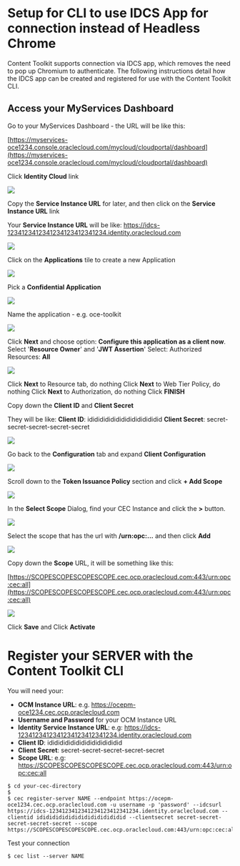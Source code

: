 # Setup for CLI to use IDCS App for connection instead of Headless Chrome
Content Toolkit supports connection via IDCS app, which removes the need to pop up Chromium to authenticate.
The following instructions detail how the IDCS app can be created and registered for use with the Content Toolkit CLI.

## Access your MyServices Dashboard
Go to your MyServices Dashboard - the URL will be like this:

[https://myservices-oce1234.console.oraclecloud.com/mycloud/cloudportal/dashboard](https://myservices-oce1234.console.oraclecloud.com/mycloud/cloudportal/dashboard)  

Click **Identity Cloud** link

![](images/IDCS-ic.png)

Copy the **Service Instance URL** for later, and then click on the **Service Instance URL** link

Your **Service Instance URL** will be like: https://idcs-1234123412341234123412341234.identity.oraclecloud.com

![](images/IDCS-si.png)

Click on the **Applications** tile to create a new Application

![](images/IDCS-at.png)

Pick a **Confidential Application**

![](images/IDCS-ca.png)

Name the application - e.g. oce-toolkit

![](images/IDCS-an.png)

Click **Next** and choose option: **Configure this application as a client now**.  Select '**Resource Owner**' and '**JWT Assertion**'
Select: Authorized Resources:  **All**

![](images/IDCS-cl.png)

Click **Next** to Resource tab, do nothing
Click **Next** to Web Tier Policy, do nothing
Click **Next** to Authorization, do nothing
Click **FINISH**

Copy down the **Client ID** and **Client Secret**

They will be like:
**Client ID**: idididididididididididididid
**Client Secret**: secret-secret-secret-secret-secret

![](images/IDCS-cs.png)

Go back to the **Configuration** tab and expand **Client Configuration**

![](images/IDCS-ct.png)

Scroll down to the **Token Issuance Policy** section and click **+ Add Scope**

![](images/IDCS-as.png)

In the **Select Scope** Dialog, find your CEC Instance and click the **>** button.

![](images/IDCS-ss.png)

Select the scope that has the url with **/urn:opc:...** and then click **Add**

![](images/IDCS-au.png)

Copy down the **Scope** URL, it will be something like this:

[https://SCOPESCOPESCOPESCOPE.cec.ocp.oraclecloud.com:443/urn:opc:cec:all](https://SCOPESCOPESCOPESCOPE.cec.ocp.oraclecloud.com:443/urn:opc:cec:all)

![](images/IDCS-cc.png)

Click **Save** and Click **Activate**

# Register your SERVER with the Content Toolkit CLI

You will need your:

* **OCM Instance URL**: e.g. https://ocepm-oce1234.cec.ocp.oraclecloud.com
* **Username and Password** for your OCM Instance URL
* **Identity Service Instance URL**: e.g: https://idcs-1234123412341234123412341234.identity.oraclecloud.com
* **Client ID**: idididididididididididididid
* **Client Secret**: secret-secret-secret-secret-secret
* **Scope URL**:  e.g: https://SCOPESCOPESCOPESCOPE.cec.ocp.oraclecloud.com:443/urn:opc:cec:all

```
$ cd your-cec-directory
$
$ cec register-server NAME --endpoint https://ocepm-oce1234.cec.ocp.oraclecloud.com -u username -p 'password' --idcsurl https://idcs-1234123412341234123412341234.identity.oraclecloud.com --clientid idididididididididididididid --clientsecret secret-secret-secret-secret-secret --scope https://SCOPESCOPESCOPESCOPE.cec.ocp.oraclecloud.com:443/urn:opc:cec:all
```


Test your connection

```
$ cec list --server NAME
``` 
